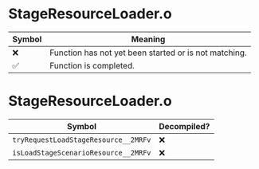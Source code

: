 # StageResourceLoader.o
| Symbol | Meaning 
| ------------- | ------------- 
| :x: | Function has not yet been started or is not matching. 
| :white_check_mark: | Function is completed. 


# StageResourceLoader.o
| Symbol | Decompiled? |
| ------------- | ------------- |
| `tryRequestLoadStageResource__2MRFv` | :x: |
| `isLoadStageScenarioResource__2MRFv` | :x: |

